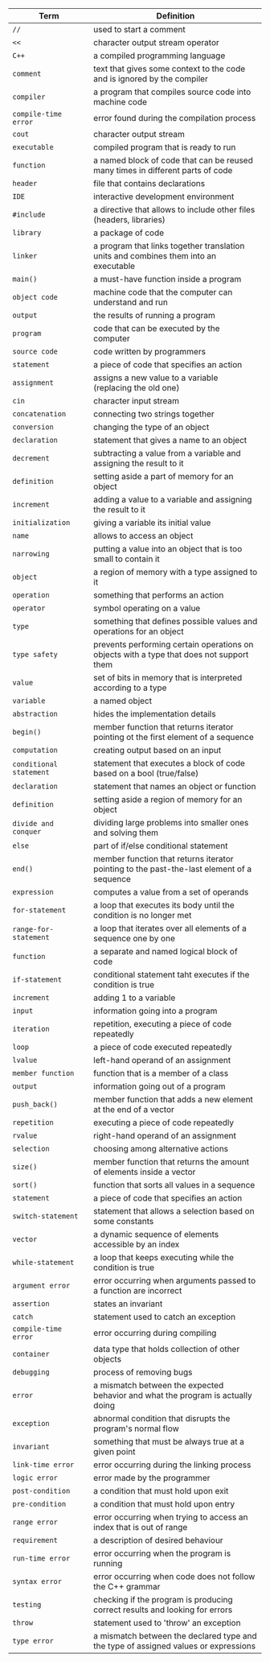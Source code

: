 | Term                       | Definition                                                                                  |
| -------------------------- | ------------------------------------------------------------------------------------------- |
| `//                      ` | used to start a comment                                                                     |
| `<<                      ` | character output stream operator                                                            |
| `C++                     ` | a compiled programming language                                                             |
| `comment                 ` | text that gives some context to the code and is ignored by the compiler                     |
| `compiler                ` | a program that compiles source code into machine code                                       |
| `compile-time error      ` | error found during the compilation process                                                  |
| `cout                    ` | character output stream                                                                     |
| `executable              ` | compiled program that is ready to run                                                       |
| `function                ` | a named block of code that can be reused many times in different parts of code              |
| `header                  ` | file that contains declarations                                                             |
| `IDE                     ` | interactive development environment                                                         |
| `#include                ` | a directive that allows to include other files (headers, libraries)                         |
| `library                 ` | a package of code                                                                           |
| `linker                  ` | a program that links together translation units and combines them into an executable        |
| `main()                  ` | a must-have function inside a program                                                       |
| `object code             ` | machine code that the computer can understand and run                                       |
| `output                  ` | the results of running a program                                                            |
| `program                 ` | code that can be executed by the computer                                                   |
| `source code             ` | code written by programmers                                                                 |
| `statement               ` | a piece of code that specifies an action                                                    |
| `assignment              ` | assigns a new value to a variable (replacing the old one)                                   |
| `cin                     ` | character input stream                                                                      |
| `concatenation           ` | connecting two strings together                                                             |
| `conversion              ` | changing the type of an object                                                              |
| `declaration             ` | statement that gives a name to an object                                                    |
| `decrement               ` | subtracting a value from a variable and assigning the result to it                          |
| `definition              ` | setting aside a part of memory for an object                                                |
| `increment               ` | adding a value to a variable and assigning the result to it                                 |
| `initialization          ` | giving a variable its initial value                                                         |
| `name                    ` | allows to access an object                                                                  |
| `narrowing               ` | putting a value into an object that is too small to contain it                              |
| `object                  ` | a region of memory with a type assigned to it                                               |
| `operation               ` | something that performs an action                                                           |
| `operator                ` | symbol operating on a value                                                                 |
| `type                    ` | something that defines possible values and operations for an object                         |
| `type safety             ` | prevents performing certain operations on objects with a type that does not support them    |
| `value                   ` | set of bits in memory that is interpreted according to a type                               |
| `variable                ` | a named object                                                                              |
| `abstraction             ` | hides the implementation details                                                            |
| `begin()                 ` | member function that returns iterator pointing ot the first element of a sequence           |
| `computation             ` | creating output based on an input                                                           |
| `conditional statement   ` | statement that executes a block of code based on a bool (true/false)                        |
| `declaration             ` | statement that names an object or function                                                  |
| `definition              ` | setting aside a region of memory for an object                                              |
| `divide and conquer      ` | dividing large problems into smaller ones and solving them                                  |
| `else                    ` | part of if/else conditional statement                                                       |
| `end()                   ` | member function that returns iterator pointing to the past-the-last element of a sequence   |
| `expression              ` | computes a value from a set of operands                                                     |
| `for-statement           ` | a loop that executes its body until the condition is no longer met                          |
| `range-for-statement     ` | a loop that iterates over all elements of a sequence one by one                             |
| `function                ` | a separate and named logical block of code                                                  |
| `if-statement            ` | conditional statement taht executes if the condition is true                                |
| `increment               ` | adding 1 to a variable                                                                      |
| `input                   ` | information going into a program                                                            |
| `iteration               ` | repetition, executing a piece of code repeatedly                                            |
| `loop                    ` | a piece of code executed repeatedly                                                         |
| `lvalue                  ` | left-hand operand of an assignment                                                          |
| `member function         ` | function that is a member of a class                                                        |
| `output                  ` | information going out of a program                                                          |
| `push_back()             ` | member function that adds a new element at the end of a vector                              |
| `repetition              ` | executing a piece of code repeatedly                                                        |
| `rvalue                  ` | right-hand operand of an assignment                                                         |
| `selection               ` | choosing among alternative actions                                                          |
| `size()                  ` | member function that returns the amount of elements inside a vector                         |
| `sort()                  ` | function that sorts all values in a sequence                                                |
| `statement               ` | a piece of code that specifies an action                                                    |
| `switch-statement        ` | statement that allows a selection based on some constants                                   |
| `vector                  ` | a dynamic sequence of elements accessible by an index                                       |
| `while-statement         ` | a loop that keeps executing while the condition is true                                     |
| `argument error          ` | error occurring when arguments passed to a function are incorrect                           |
| `assertion               ` | states an invariant                                                                         |
| `catch                   ` | statement used to catch an exception                                                        |
| `compile-time error      ` | error occurring during compiling                                                            |
| `container               ` | data type that holds collection of other objects                                            |
| `debugging               ` | process of removing bugs                                                                    |
| `error                   ` | a mismatch between the expected behavior and what the program is actually doing             |
| `exception               ` | abnormal condition that disrupts the program's normal flow                                  |
| `invariant               ` | something that must be always true at a given point                                         |
| `link-time error         ` | error occurring during the linking process                                                  |
| `logic error             ` | error made by the programmer                                                                |
| `post-condition          ` | a condition that must hold upon exit                                                        |
| `pre-condition           ` | a condition that must hold upon entry                                                       |
| `range error             ` | error occurring when trying to access an index that is out of range                         |
| `requirement             ` | a description of desired behaviour                                                          |
| `run-time error          ` | error occurring when the program is running                                                 |
| `syntax error            ` | error occurring when code does not follow the C++ grammar                                   |
| `testing                 ` | checking if the program is producing correct results and looking for errors                 |
| `throw                   ` | statement used to 'throw' an exception                                                      |
| `type error              ` | a mismatch between the declared type and the type of assigned values or expressions         |
